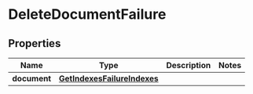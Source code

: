 
# DeleteDocumentFailure

## Properties
Name | Type | Description | Notes
------------ | ------------- | ------------- | -------------
**document** | [**GetIndexesFailureIndexes**](GetIndexesFailureIndexes.md) |  | 



